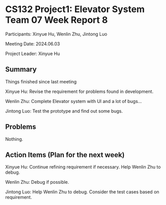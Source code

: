# CS132 Project1: Elevator System Team 07 Week Report 8

Participants: Xinyue Hu, Wenlin Zhu, Jintong Luo

Meeting Date: 2024.06.03

Project Leader: Xinyue Hu

## Summary

Things finished since last meeting

Xinyue Hu: Revise the requirement for problems found in development.

Wenlin Zhu: Complete Elevator system with UI and a lot of bugs...

Jintong Luo: Test the prototype and find out some bugs.

## Problems

Nothing.

## Action Items (Plan for the next week)

Xinyue Hu: Continue refining requirement if necessary. Help Wenlin Zhu to debug.

Wenlin Zhu: Debug if possible.

Jintong Luo: Help Wenlin Zhu to debug. Consider the test cases based on requirement.
